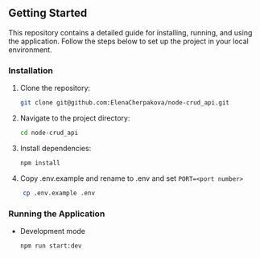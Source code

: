 ## Getting Started

This repository contains a detailed guide for installing, running, and using the application. Follow the steps below to set up the project in your local environment.

### Installation

1. Clone the repository:
   ```bash
   git clone git@github.com:ElenaCherpakova/node-crud_api.git
   ```
2. Navigate to the project directory:

   ```bash
   cd node-crud_api
   ```

3. Install dependencies:
   ```bash
   npm install
   ```
4. Copy .env.example and rename to .env
   and set `PORT=<port number>`

```bash
    cp .env.example .env
```

### Running the Application

- Development mode
  ```bash
  npm run start:dev
  ```

